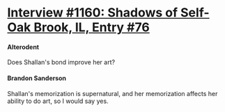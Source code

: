# [Interview #1160: Shadows of Self-Oak Brook, IL, Entry #76](https://www.theoryland.com/intvmain.php?i=1160#76)

#### Alterodent

Does Shallan's bond improve her art?

#### Brandon Sanderson

Shallan's memorization is supernatural, and her memorization affects her ability to do art, so I would say yes.

